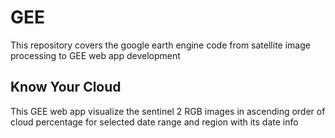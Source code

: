 # GEE
This repository covers the google earth engine code from satellite image processing to GEE web app development

## Know Your Cloud
This GEE web app visualize the sentinel 2 RGB images in ascending order of cloud percentage for selected date range and region with its date info
